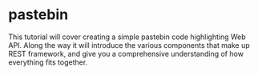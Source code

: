 # pastebin
This tutorial will cover creating a simple pastebin code highlighting Web API. Along the way it will introduce the various components that make up REST framework, and give you a comprehensive understanding of how everything fits together.
